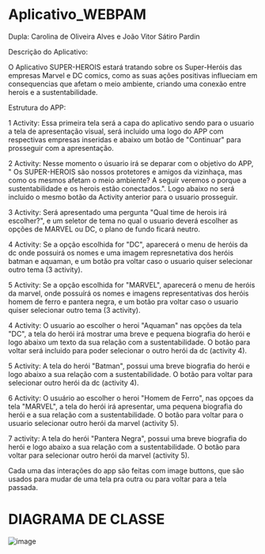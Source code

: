 # Aplicativo_WEBPAM

Dupla: Carolina de Oliveira Alves e João Vitor Sátiro Pardin

Descrição do Aplicativo:

  O Aplicativo SUPER-HEROIS estará tratando sobre os Super-Heróis das empresas Marvel e DC comics, como as suas ações positivas influeciam em consequencias que afetam o meio ambiente, criando uma conexão entre herois e a sustentabilidade.

Estrutura do APP:

1 Activity: Essa primeira tela será a capa do aplicativo sendo para o usuario a tela de apresentação visual, será incluido uma logo do APP com respectivas empresas inseridas e abaixo um botão de "Continuar" para prosseguir com a apresentação.

2 Activity: Nesse momento o úsuario irá se deparar com o objetivo do APP, " Os SUPER-HEROIS são nossos protetores e amigos da vizinhaça, mas como os mesmos afetam o meio ambiente? A seguir veremos o porque a sustentabilidade e os herois estão conectados.". Logo abaixo no será incluido o mesmo botão da Activity anterior para o usuario prosseguir.

3 Activity: Será apresentado uma pergunta "Qual time de herois irá escolher?", e um seletor de tema no qual o usuario deverá escolher as opções de MARVEL ou DC, o plano de fundo ficará neutro.

4 Activity: Se a opção escolhida for "DC", aparecerá o menu de heróis da dc onde possuirá os nomes e uma imagem represnetativa dos heróis batman e aquaman, e um botão pra voltar caso o usuario quiser selecionar outro tema (3 activity).

5 Activity: Se a opção escolhida for "MARVEL", aparecerá o menu de heróis da marvel, onde possuírá os nomes e imagens representativas dos heróis homem de ferro e pantera negra, e um botão pra voltar caso o usuario quiser selecionar outro tema (3 activity).

4 Activity: O usuario ao escolher o heroi "Aquaman" nas opções da tela "DC", a tela do herói irá mostrar uma breve e pequena biografia do herói e logo abaixo um texto da sua relação com a sustentabilidade. O botão para voltar será incluido para poder selecionar o outro herói da dc (activity 4).

5 Activity: A tela do herói "Batman", possui uma breve biografia do herói e logo abaixo a sua relação com a sustentabilidade. O botão para voltar para selecionar outro herói da dc (activity 4).

6 Activity: O usuário ao escolher o heroi "Homem de Ferro", nas opçoes da tela "MARVEL", a tela do herói irá apresentar, uma pequena biografia do herói e a sua relação com a sustentabilidade. O botão para voltar para o usuario selecionar outro herói da marvel (activity 5).

7 activity: A tela do herói "Pantera Negra", possui uma breve biografia do herói e logo abaixo a sua relação com a sustentabilidade. O botão para voltar para selecionar outro herói da marvel (activity 5).

Cada uma das interações do app são feitas com image buttons, que são usados para mudar de uma tela pra outra ou para voltar para a tela passada.

# DIAGRAMA DE CLASSE
![image](https://github.com/guigo789/Aplicativo_WEBPAM/assets/127458533/ef364c08-5713-481c-a888-122c3b15e4ab)


